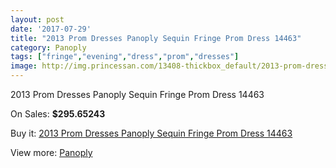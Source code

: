 ```yaml
---
layout: post
date: '2017-07-29'
title: "2013 Prom Dresses Panoply Sequin Fringe Prom Dress 14463"
category: Panoply
tags: ["fringe","evening","dress","prom","dresses"]
image: http://img.princessan.com/13408-thickbox_default/2013-prom-dresses-panoply-sequin-fringe-prom-dress-14463.jpg
---
```

2013 Prom Dresses Panoply Sequin Fringe Prom Dress 14463

On Sales: **$295.65243**
<a href="https://www.princessan.com/en/panoply/6314-2013-prom-dresses-panoply-sequin-fringe-prom-dress-14463.html"><amp-img layout="responsive" width="600" height="600" src="//img.princessan.com/13408-thickbox_default/2013-prom-dresses-panoply-sequin-fringe-prom-dress-14463.jpg" alt="2013 Prom Dresses Panoply Sequin Fringe Prom Dress 14463 0" /></a>
<a href="https://www.princessan.com/en/panoply/6314-2013-prom-dresses-panoply-sequin-fringe-prom-dress-14463.html"><amp-img layout="responsive" width="600" height="600" src="//img.princessan.com/13409-thickbox_default/2013-prom-dresses-panoply-sequin-fringe-prom-dress-14463.jpg" alt="2013 Prom Dresses Panoply Sequin Fringe Prom Dress 14463 1" /></a>

Buy it: [2013 Prom Dresses Panoply Sequin Fringe Prom Dress 14463](https://www.princessan.com/en/panoply/6314-2013-prom-dresses-panoply-sequin-fringe-prom-dress-14463.html "2013 Prom Dresses Panoply Sequin Fringe Prom Dress 14463")

View more: [Panoply](https://www.princessan.com/en/50-panoply "Panoply")